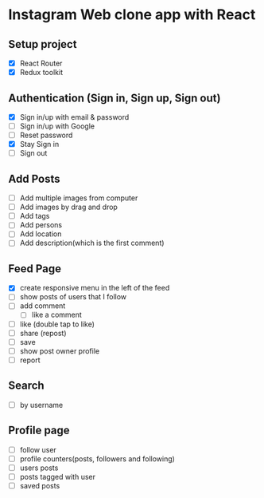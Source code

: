 # Instagram Web clone app with React

## Setup project
* [x] React Router
* [x] Redux toolkit

## Authentication (Sign in, Sign up, Sign out)
* [x] Sign in/up with email & password
* [ ] Sign in/up with Google
* [ ] Reset password
* [x] Stay Sign in
* [ ] Sign out

## Add Posts
* [ ] Add multiple images from computer
* [ ] Add images by drag and drop
* [ ] Add tags
* [ ] Add persons
* [ ] Add location
* [ ] Add description(which is the first comment)

## Feed Page
  * [x] create responsive menu in the left of the feed
  * [ ] show posts of users that I follow
  * [ ] add comment 
    * [ ] like a comment 
  * [ ] like (double tap to like)
  * [ ] share (repost)
  * [ ] save 
  * [ ] show post owner profile
  * [ ] report 

## Search
* [ ] by username

## Profile page
  * [ ] follow user
  * [ ] profile counters(posts, followers and following)
  * [ ] users posts
  * [ ] posts tagged with user
  * [ ] saved posts
